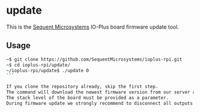 # update

This is the [Sequent Microsystems](https://www.sequentmicrosystems.com) IO-Plus board  firmware update tool.

## Usage

```bash
~$ git clone https://github.com/SequentMicrosystems/ioplus-rpi.git
~$ cd ioplus-rpi/update/
~/ioplus-rpi/update$ ./update 0
``` 

If you clone the repository already, skip the first step. 
The command will download the newest firmware version from our server and write it  to the board.
The stack level of the board must be provided as a parameter. 
During firmware update we strongly recommend to disconnect all outputs from the board since they can change state unpredictably.
